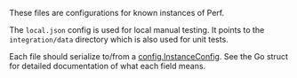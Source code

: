 These files are configurations for known instances of Perf.

The `local.json` config is used for local manual testing. It points to the
`integration/data` directory which is also used for unit tests.

Each file should serialize to/from a
[config.InstanceConfig](https://pkg.go.dev/go.skia.org/infra/perf/go/config?tab=doc#InstanceConfig).
See the Go struct for detailed documentation of what each field means.

